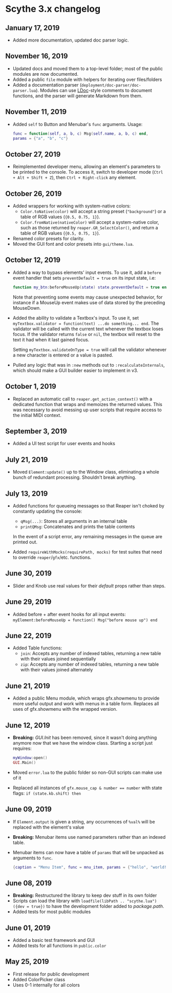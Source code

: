 # Scythe 3.x changelog

## January 17, 2019

- Added more documentation, updated doc parser logic.

## November 16, 2019

- Updated docs and moved them to a top-level folder; most of the public modules are now documented.
- Added a public `file` module with helpers for iterating over files/folders
- Added a documentation parser (`deployment/doc-parser/doc-parser.lua`). Modules can use [LDoc](https://stevedonovan.github.io/ldoc/)-style comments to document functions, and the parser will generate Markdown from them.

## November 11, 2019

- Added `self` to Button and Menubar's `func` arguments. Usage:

  ```lua
  func = function(self, a, b, c) Msg(self.name, a, b, c) end,
  params = {"a", "b", "c"}
  ```

## October 27, 2019

- Reimplemented developer menu, allowing an element's parameters to be printed to the console. To access it, switch to developer mode (`Ctrl + Alt + Shift + Z`), then `Ctrl + Right-click` any element.

## October 26, 2019

- Added wrappers for working with system-native colors:
  - `Color.toNative(color)` will accept a string preset (`"background"`) or a table of RGB values (`{0.5, 0.75, 1}`).
  - `Color.fromNative(nativeColor)` will accept a system-native color, such as those returned by `reaper.GR_SelectColor()`, and return a table of RGB values (`{0.5, 0.75, 1}`).
- Renamed color presets for clarity.
- Moved the GUI font and color presets into `gui/theme.lua`.

## October 12, 2019

- Added a way to bypass elements' input events. To use it, add a `before` event handler that sets `preventDefault = true` on its input state, i.e:

  ```lua
  function my_btn:beforeMouseUp(state) state.preventDefault = true end
  ```

  Note that preventing some events may cause unexpected behavior, for instance if a MouseUp event makes use of data stored by the preceding MouseDown.

- Added the ability to validate a Textbox's input. To use it, set `myTextbox.validator = function(text) ...do something... end`. The validator will be called with the current text whenever the textbox loses focus. If the validator returns `false` or `nil`, the textbox will reset to the text it had when it last gained focus.

  Setting `myTextbox.validateOnType = true` will call the validator whenever a new character is entered or a value is pasted.

- Pulled any logic that was in `:new` methods out to `:recalculateInternals`, which should make a GUI builder easier to implement in v3.

## October 1, 2019

- Replaced an automatic call to `reaper.get_action_context()` with a dedicated function that wraps and memoizes the returned values. This was necessary to avoid messing up user scripts that require access to the initial MIDI context.

## September 3, 2019

- Added a UI test script for user events and hooks

## July 21, 2019

- Moved `Element:update()` up to the Window class, eliminating a whole bunch of redundant processing. Shouldn't break anything.

## July 13, 2019

- Added functions for queueing messages so that Reaper isn't choked by constantly updating the console:
  - `qMsg(...)`: Stores all arguments in an internal table
  - `printQMsg`: Concatenates and prints the table contents

  In the event of a script error, any remaining messages in the queue are printed out.

- Added `requireWithMocks(requirePath, mocks)` for test suites that need to override `reaper`/`gfx`/etc. functions.

## June 30, 2019

- Slider and Knob use real values for their _default_ props rather than steps.

## June 29, 2019

- Added before + after event hooks for all input events:
  `myElement:beforeMouseUp = function() Msg("before mouse up") end`

## June 22, 2019

- Added Table functions:
  - `join`: Accepts any number of indexed tables, returning a new table with their values joined sequentially
  - `zip`: Accepts any number of indexed tables, returning a new table with their values joined alternately

## June 21, 2019

- Added a public Menu module, which wraps gfx.showmenu to provide more useful output and work with menus in a table form. Replaces all uses of gfx.showmenu with the wrapped version.

## June 12, 2019

- **Breaking:** _GUI.Init_ has been removed, since it wasn't doing anything anymore now that we have the window class. Starting a script just requires:

  ```lua
  myWindow:open()
  GUI.Main()
  ```

- Moved `error.lua` to the public folder so non-GUI scripts can make use of it
- Replaced all instances of `gfx.mouse_cap & number == number` with state flags: `if (state.kb.shift) then`

## June 09, 2019

- If `Element.output` is given a string, any occurrences of `%val%` will be replaced with the element's value
- **Breaking:** Menubar items use named parameters rather than an indexed table.
- Menubar items can now have a table of `params` that will be unpacked as arguments to `func`.

  ```lua
  {caption = "Menu Item", func = mnu_item, params = {"hello", "world!"}},
  ```

## June 08, 2019

- **Breaking:** Restructured the library to keep dev stuff in its own folder
- Scripts can load the library with `loadfile(libPath .. "scythe.lua")({dev = true})` to have the development folder added to _package.path_.
- Added tests for most public modules

## June 01, 2019

- Added a basic test framework and GUI
- Added tests for all functions in `public.color`

## May 25, 2019

- First release for public development
- Added ColorPicker class
- Uses 0-1 internally for all colors
